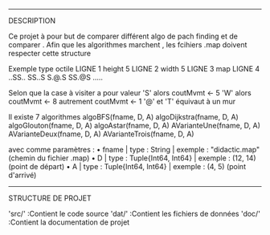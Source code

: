 ___________________________________________________________________________
DESCRIPTION

Ce projet à pour but de comparer différent algo de pach finding et de comparer .
Afin que les algorithmes marchent , les fcihiers .map doivent respecter cette structure

Exemple
type octile  LIGNE 1
height 5     LIGNE 2
width 5      LIGNE 3
map          LIGNE 4
..SS..
SS..S
S.@.S
SS.@S
.....


Selon que la case à visiter a pour valeur
          'S' alors coutMvmt ← 5
          'W' alors coutMvmt ← 8
          autrement coutMvmt ← 1
          '@' et 'T' équivaut à un mur  

Il existe 7 algorithmes
algoBFS(fname, D, A)
algoDijkstra(fname, D, A)
algoGlouton(fname, D, A)
algoAstar(fname, D, A)
AVarianteUne(fname, D, A)
AVarianteDeux(fname, D, A)
AVarianteTrois(fname, D, A)

avec comme paramètres :
• fname | type : String | exemple : "didactic.map"      (chemin du fichier .map)
• D | type : Tuple{Int64, Int64} | exemple : (12, 14)   (point de départ)
• A | type : Tuple{Int64, Int64} | exemple : (4, 5)     (point d'arrivé)

___________________________________________________________________________
STRUCTURE DE PROJET

'src/' :Contient le code source
'dat/' :Contient les fichiers de données
'doc/' :Contient la documentation de projet
